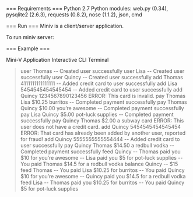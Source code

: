 
=== Requirements ===
Python 2.7
Python modules: web.py (0.34), pysqlite2 (2.6.3), requests (0.8.2), nose (1.1.2), json, cmd

=== Run ===
Miniv is a client/server application.

To run miniv server: 

=== Example ===

Mini-V Application Interactive CLI Terminal
> user Thomas
-- Created user successfully
> user Lisa
-- Created user successfully
> user Quincy
-- Created user successfully
> add Thomas 4111111111111111
-- Added credit card to user successfully
> add Lisa 5454545454545454
-- Added credit card to user successfully
> add Quincy 1234567890123456
ERROR: This card is invalid.
> pay Thomas Lisa $10.25 burritos
-- Completed payment successfully
> pay Thomas Quincy $10.00 you’re awesome
-- Completed payment successfully
> pay Lisa Quincy $5.00 pot-luck supplies
-- Completed payment successfully
> pay Quincy Thomas $2.00 a subway card
ERROR: This user does not have a credit card.
> add Quincy 5454545454545454
ERROR: That card has already been added by another user, reported for fraud!
> add Quincy 5555555555554444
-- Added credit card to user successfully
> pay Quincy Thomas $14.50 a redbull vodka
-- Completed payment successfully
> feed Quincy
-- Thomas paid you $10 for you’re awesome
-- Lisa paid you $5 for pot-luck supplies
-- You paid Thomas $14.5 for a redbull vodka
> balance Quincy
-- $15
> feed Thomas
-- You paid Lisa $10.25 for burritos
-- You paid Quincy $10 for you’re awesome
-- Quincy paid you $14.5 for a redbull vodka
> feed Lisa
-- Thomas paid you $10.25 for burritos
-- You paid Quincy $5 for pot-luck supplies
> 


